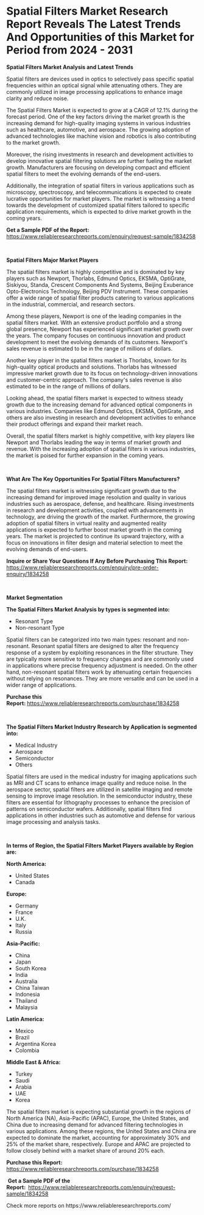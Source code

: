 <p><h1>Spatial Filters Market Research Report Reveals The Latest Trends And Opportunities of this Market for Period from 2024 - 2031</h1></p><p><strong>Spatial Filters Market Analysis and Latest Trends</strong></p>
<p><p>Spatial filters are devices used in optics to selectively pass specific spatial frequencies within an optical signal while attenuating others. They are commonly utilized in image processing applications to enhance image clarity and reduce noise.</p><p>The Spatial Filters Market is expected to grow at a CAGR of 12.1% during the forecast period. One of the key factors driving the market growth is the increasing demand for high-quality imaging systems in various industries such as healthcare, automotive, and aerospace. The growing adoption of advanced technologies like machine vision and robotics is also contributing to the market growth.</p><p>Moreover, the rising investments in research and development activities to develop innovative spatial filtering solutions are further fueling the market growth. Manufacturers are focusing on developing compact and efficient spatial filters to meet the evolving demands of the end-users.</p><p>Additionally, the integration of spatial filters in various applications such as microscopy, spectroscopy, and telecommunications is expected to create lucrative opportunities for market players. The market is witnessing a trend towards the development of customized spatial filters tailored to specific application requirements, which is expected to drive market growth in the coming years.</p></p>
<p><strong>Get a Sample PDF of the Report:&nbsp;</strong> <a href="https://www.reliableresearchreports.com/enquiry/request-sample/1834258">https://www.reliableresearchreports.com/enquiry/request-sample/1834258</a></p>
<p>&nbsp;</p>
<p><strong>Spatial Filters Major Market Players</strong></p>
<p><p>The spatial filters market is highly competitive and is dominated by key players such as Newport, Thorlabs, Edmund Optics, EKSMA, OptiGrate, Siskiyou, Standa, Crescent Components And Systems, Beijing Exuberance Opto-Electronics Technology, Beijing PDV Instrument. These companies offer a wide range of spatial filter products catering to various applications in the industrial, commercial, and research sectors.</p><p>Among these players, Newport is one of the leading companies in the spatial filters market. With an extensive product portfolio and a strong global presence, Newport has experienced significant market growth over the years. The company focuses on continuous innovation and product development to meet the evolving demands of its customers. Newport's sales revenue is estimated to be in the range of millions of dollars.</p><p>Another key player in the spatial filters market is Thorlabs, known for its high-quality optical products and solutions. Thorlabs has witnessed impressive market growth due to its focus on technology-driven innovations and customer-centric approach. The company's sales revenue is also estimated to be in the range of millions of dollars.</p><p>Looking ahead, the spatial filters market is expected to witness steady growth due to the increasing demand for advanced optical components in various industries. Companies like Edmund Optics, EKSMA, OptiGrate, and others are also investing in research and development activities to enhance their product offerings and expand their market reach.</p><p>Overall, the spatial filters market is highly competitive, with key players like Newport and Thorlabs leading the way in terms of market growth and revenue. With the increasing adoption of spatial filters in various industries, the market is poised for further expansion in the coming years.</p></p>
<p>&nbsp;</p>
<p><strong>What Are The Key Opportunities For Spatial Filters Manufacturers?</strong></p>
<p><p>The spatial filters market is witnessing significant growth due to the increasing demand for improved image resolution and quality in various industries such as aerospace, defense, and healthcare. Rising investments in research and development activities, coupled with advancements in technology, are driving the growth of the market. Furthermore, the growing adoption of spatial filters in virtual reality and augmented reality applications is expected to further boost market growth in the coming years. The market is projected to continue its upward trajectory, with a focus on innovations in filter design and material selection to meet the evolving demands of end-users.</p></p>
<p><strong>Inquire or Share Your Questions If Any Before Purchasing This Report:</strong> <a href="https://www.reliableresearchreports.com/enquiry/pre-order-enquiry/1834258">https://www.reliableresearchreports.com/enquiry/pre-order-enquiry/1834258</a></p>
<p>&nbsp;</p>
<p><strong>Market Segmentation</strong></p>
<p><strong>The Spatial Filters Market Analysis by types is segmented into:</strong></p>
<p><ul><li>Resonant Type</li><li>Non-resonant Type</li></ul></p>
<p><p>Spatial filters can be categorized into two main types: resonant and non-resonant. Resonant spatial filters are designed to alter the frequency response of a system by exploiting resonances in the filter structure. They are typically more sensitive to frequency changes and are commonly used in applications where precise frequency adjustment is needed. On the other hand, non-resonant spatial filters work by attenuating certain frequencies without relying on resonances. They are more versatile and can be used in a wider range of applications.</p></p>
<p><strong>Purchase this Report:&nbsp;</strong><a href="https://www.reliableresearchreports.com/purchase/1834258">https://www.reliableresearchreports.com/purchase/1834258</a></p>
<p>&nbsp;</p>
<p><strong>The Spatial Filters Market Industry Research by Application is segmented into:</strong></p>
<p><ul><li>Medical Industry</li><li>Aerospace</li><li>Semiconductor</li><li>Others</li></ul></p>
<p><p>Spatial filters are used in the medical industry for imaging applications such as MRI and CT scans to enhance image quality and reduce noise. In the aerospace sector, spatial filters are utilized in satellite imaging and remote sensing to improve image resolution. In the semiconductor industry, these filters are essential for lithography processes to enhance the precision of patterns on semiconductor wafers. Additionally, spatial filters find applications in other industries such as automotive and defense for various image processing and analysis tasks.</p></p>
<p>&nbsp;</p>
<p><strong>In terms of Region, the Spatial Filters Market Players available by Region are:</strong></p>
<p>
    <p> <strong> North America: </strong>
        <ul>
            <li>United States</li>
            <li>Canada</li>
        </ul>
        </p> 
    <p> <strong> Europe: </strong>
        <ul>
            <li>Germany</li>
            <li>France</li>
            <li>U.K.</li>
            <li>Italy</li>
            <li>Russia</li>
        </ul>
        </p> 
    <p> <strong> Asia-Pacific: </strong>
        <ul>
            <li>China</li>
            <li>Japan</li>
            <li>South Korea</li>
            <li>India</li>
            <li>Australia</li>
            <li>China Taiwan</li>
            <li>Indonesia</li>
            <li>Thailand</li>
            <li>Malaysia</li>
        </ul>
        </p> 
    <p> <strong> Latin America: </strong>
        <ul>
            <li>Mexico</li>
            <li>Brazil</li>
            <li>Argentina Korea</li>
            <li>Colombia</li>
        </ul>
        </p> 
    <p> <strong> Middle East & Africa: </strong>
        <ul>
            <li>Turkey</li>
            <li>Saudi</li>
            <li>Arabia</li>
            <li>UAE</li>
            <li>Korea</li>
        </ul>
    </p>
    </p>
<p><p>The spatial filters market is expecting substantial growth in the regions of North America (NA), Asia-Pacific (APAC), Europe, the United States, and China due to increasing demand for advanced filtering technologies in various applications. Among these regions, the United States and China are expected to dominate the market, accounting for approximately 30% and 25% of the market share, respectively. Europe and APAC are projected to follow closely behind with a market share of around 20% each.</p></p>
<p><strong>Purchase this Report: </strong><a href="https://www.reliableresearchreports.com/purchase/1834258">https://www.reliableresearchreports.com/purchase/1834258</a></p>
<p>&nbsp;<strong>Get a Sample PDF of the Report:&nbsp;&nbsp;</strong><a href="https://www.reliableresearchreports.com/enquiry/request-sample/1834258">https://www.reliableresearchreports.com/enquiry/request-sample/1834258</a></p>
<p><strong></strong></p>
<p>Check more reports on https://www.reliableresearchreports.com/</p>